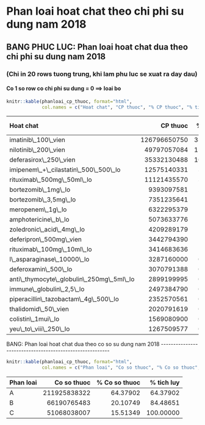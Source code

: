 Phan loai hoat chat theo chi phi su dung nam 2018
=================================================

BANG PHUC LUC: Phan loai hoat chat dua theo chi phi su dung nam 2018
--------------------------------------------------------------------

### (Chi in 20 rows tuong trung, khi lam phu luc se xuat ra day dau)

#### Co 1 so row co chi phi su dung = 0 ==&gt; loai bo

``` r
knitr::kable(phanloai_cp_thuoc, format="html", 
             col.names = c("Hoat chat", "CP thuoc", "% CP thuoc", "% tich luy"))
```

<table>
<thead>
<tr>
<th style="text-align:left;">
Hoat chat
</th>
<th style="text-align:right;">
CP thuoc
</th>
<th style="text-align:right;">
% CP thuoc
</th>
<th style="text-align:right;">
% tich luy
</th>
</tr>
</thead>
<tbody>
<tr>
<td style="text-align:left;">
imatinib\_100\_vien
</td>
<td style="text-align:right;">
126796650750
</td>
<td style="text-align:right;">
38.5183981
</td>
<td style="text-align:right;">
38.51840
</td>
</tr>
<tr>
<td style="text-align:left;">
nilotinib\_200\_vien
</td>
<td style="text-align:right;">
49797057084
</td>
<td style="text-align:right;">
15.1273938
</td>
<td style="text-align:right;">
53.64579
</td>
</tr>
<tr>
<td style="text-align:left;">
deferasirox\_250\_vien
</td>
<td style="text-align:right;">
35332130488
</td>
<td style="text-align:right;">
10.7332257
</td>
<td style="text-align:right;">
64.37902
</td>
</tr>
<tr>
<td style="text-align:left;">
imipenem\_+\_cilastatin\_500\_500\_lo
</td>
<td style="text-align:right;">
12575140331
</td>
<td style="text-align:right;">
3.8200872
</td>
<td style="text-align:right;">
68.19910
</td>
</tr>
<tr>
<td style="text-align:left;">
rituximab\_500mg\_50ml\_lo
</td>
<td style="text-align:right;">
11121435570
</td>
<td style="text-align:right;">
3.3784795
</td>
<td style="text-align:right;">
71.57758
</td>
</tr>
<tr>
<td style="text-align:left;">
bortezomib\_1mg\_lo
</td>
<td style="text-align:right;">
9393097581
</td>
<td style="text-align:right;">
2.8534434
</td>
<td style="text-align:right;">
74.43103
</td>
</tr>
<tr>
<td style="text-align:left;">
bortezomib\_3,5mg\_lo
</td>
<td style="text-align:right;">
7351235641
</td>
<td style="text-align:right;">
2.2331648
</td>
<td style="text-align:right;">
76.66419
</td>
</tr>
<tr>
<td style="text-align:left;">
meropenem\_1g\_lo
</td>
<td style="text-align:right;">
6322295379
</td>
<td style="text-align:right;">
1.9205925
</td>
<td style="text-align:right;">
78.58478
</td>
</tr>
<tr>
<td style="text-align:left;">
amphotericine\_b\_lo
</td>
<td style="text-align:right;">
5073633776
</td>
<td style="text-align:right;">
1.5412729
</td>
<td style="text-align:right;">
80.12606
</td>
</tr>
<tr>
<td style="text-align:left;">
zoledronic\_acid\_4mg\_lo
</td>
<td style="text-align:right;">
4209289179
</td>
<td style="text-align:right;">
1.2787016
</td>
<td style="text-align:right;">
81.40476
</td>
</tr>
<tr>
<td style="text-align:left;">
deferipron\_500mg\_vien
</td>
<td style="text-align:right;">
3442794390
</td>
<td style="text-align:right;">
1.0458551
</td>
<td style="text-align:right;">
82.45061
</td>
</tr>
<tr>
<td style="text-align:left;">
rituximab\_100mg\_10ml\_lo
</td>
<td style="text-align:right;">
3414683636
</td>
<td style="text-align:right;">
1.0373156
</td>
<td style="text-align:right;">
83.48793
</td>
</tr>
<tr>
<td style="text-align:left;">
l\_asparaginase\_10000\_lo
</td>
<td style="text-align:right;">
3287160000
</td>
<td style="text-align:right;">
0.9985764
</td>
<td style="text-align:right;">
84.48651
</td>
</tr>
<tr>
<td style="text-align:left;">
deferoxamin\_500\_lo
</td>
<td style="text-align:right;">
3070791388
</td>
<td style="text-align:right;">
0.9328477
</td>
<td style="text-align:right;">
85.41935
</td>
</tr>
<tr>
<td style="text-align:left;">
anti\_thymocyte\_globulin\_250mg\_5ml\_lo
</td>
<td style="text-align:right;">
2899199995
</td>
<td style="text-align:right;">
0.8807215
</td>
<td style="text-align:right;">
86.30008
</td>
</tr>
<tr>
<td style="text-align:left;">
immune\_globulin\_2,5\_lo
</td>
<td style="text-align:right;">
2497384790
</td>
<td style="text-align:right;">
0.7586577
</td>
<td style="text-align:right;">
87.05873
</td>
</tr>
<tr>
<td style="text-align:left;">
piperacillin\_tazobactam\_4g\_500\_lo
</td>
<td style="text-align:right;">
2352570561
</td>
<td style="text-align:right;">
0.7146660
</td>
<td style="text-align:right;">
87.77340
</td>
</tr>
<tr>
<td style="text-align:left;">
thalidomid\_50\_vien
</td>
<td style="text-align:right;">
2020791619
</td>
<td style="text-align:right;">
0.6138779
</td>
<td style="text-align:right;">
88.38728
</td>
</tr>
<tr>
<td style="text-align:left;">
colistin\_1mui\_lo
</td>
<td style="text-align:right;">
1569080900
</td>
<td style="text-align:right;">
0.4766568
</td>
<td style="text-align:right;">
88.86393
</td>
</tr>
<tr>
<td style="text-align:left;">
yeu\_to\_viii\_250\_lo
</td>
<td style="text-align:right;">
1267509577
</td>
<td style="text-align:right;">
0.3850452
</td>
<td style="text-align:right;">
89.24898
</td>
</tr>
</tbody>
</table>
BANG: Phan loai hoat chat dua theo co so su dung nam 2018
---------------------------------------------------------

``` r
knitr::kable(phanloai_cp_thuoc, format="html", 
             col.names = c("Phan loai", "Co so thuoc", "% Co so thuoc", "% tich luy"))
```

<table>
<thead>
<tr>
<th style="text-align:left;">
Phan loai
</th>
<th style="text-align:right;">
Co so thuoc
</th>
<th style="text-align:right;">
% Co so thuoc
</th>
<th style="text-align:right;">
% tich luy
</th>
</tr>
</thead>
<tbody>
<tr>
<td style="text-align:left;">
A
</td>
<td style="text-align:right;">
211925838322
</td>
<td style="text-align:right;">
64.37902
</td>
<td style="text-align:right;">
64.37902
</td>
</tr>
<tr>
<td style="text-align:left;">
B
</td>
<td style="text-align:right;">
66190765483
</td>
<td style="text-align:right;">
20.10749
</td>
<td style="text-align:right;">
84.48651
</td>
</tr>
<tr>
<td style="text-align:left;">
C
</td>
<td style="text-align:right;">
51068038007
</td>
<td style="text-align:right;">
15.51349
</td>
<td style="text-align:right;">
100.00000
</td>
</tr>
</tbody>
</table>
